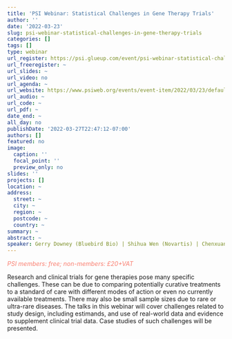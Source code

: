 ```yaml
---
title: 'PSI Webinar: Statistical Challenges in Gene Therapy Trials'
author: ''
date: '2022-03-23'
slug: psi-webinar-statistical-challenges-in-gene-therapy-trials
categories: []
tags: []
type: webinar
url_register: https://psi.glueup.com/event/psi-webinar-statistical-challenges-in-gene-therapy-trials-web271-49991/
url_freeregister: ~
url_slides: ~
url_video: no
url_agenda: ~
url_website: https://www.psiweb.org/events/event-item/2022/03/23/default-calendar/psi-webinar-statistical-challenges-in-gene-therapy-trials
url_audio: ~
url_code: ~
url_pdf: ~
date_end: ~
all_day: no
publishDate: '2022-03-27T22:47:12-07:00'
authors: []
featured: no
image:
  caption: ''
  focal_point: ''
  preview_only: no
slides: ''
projects: []
location: ~
address:
  street: ~
  city: ~
  region: ~
  postcode: ~
  country: ~
summary: ~
abstract: ~
speaker: Gerry Downey (Bluebird Bio) | Shihua Wen (Novartis) | Chenxuan Zang (Duke University)
---
```

<span style="color: salmon;">*PSI members: free; non-members: £20+VAT*</span>
<!--more-->
Research and clinical trials for gene therapies pose many specific challenges. These can be due to comparing potentially curative treatments to a standard of care with different modes of action or even no currently available treatments. There may also be small sample sizes due to rare or ultra-rare diseases. The talks in this webinar will cover challenges related to study design, including estimands, and use of real-world data and evidence to supplement clinical trial data. Case studies of such challenges will be presented.